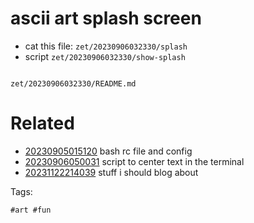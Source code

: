 # ascii art splash screen

- cat this file: `zet/20230906032330/splash`
- script `zet/20230906032330/show-splash`

```
```

` zet/20230906032330/README.md `

# Related

- [20230905015120](/zet/20230905015120/README.md) bash rc file and config
- [20230906050031](/zet/20230906050031/README.md) script to center text in the terminal
- [20231122214039](/zet/20231122214039/README.md) stuff i should blog about

Tags:

    #art #fun
